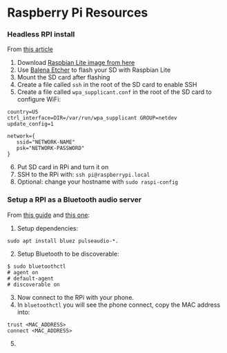 # Raspberry Pi Resources

### Headless RPI install

From [this article](https://desertbot.io/blog/headless-pi-zero-w-wifi-setup-windows)

1. Download [Raspbian Lite image from here](https://www.raspberrypi.org/downloads/raspbian/)
2. Use [Balena Etcher](https://www.balena.io/etcher/) to flash your SD with Raspbian Lite
3. Mount the SD card after flashing
4. Create a file called `ssh` in the root of the SD card to enable SSH
5. Create a file called `wpa_supplicant.conf` in the root of the SD card to configure WiFi:

```
country=US
ctrl_interface=DIR=/var/run/wpa_supplicant GROUP=netdev
update_config=1

network={
   ssid="NETWORK-NAME"
   psk="NETWORK-PASSWORD"
}
```

6. Put SD card in RPi and turn it on
7. SSH to the RPi with: `ssh pi@raspberrypi.local`
8. Optional: change your hostname with `sudo raspi-config`


### Setup a RPI as a Bluetooth audio server

From [this guide](https://circuitdigest.com/microcontroller-projects/diy-raspberry-pi-bluetooth-speaker) and [this one](https://scribles.net/streaming-bluetooth-audio-from-phone-to-raspberry-pi-using-alsa/):

1. Setup dependencies:

```
sudo apt install bluez pulseaudio-*.
```

2. Setup Bluetooth to be discoverable:

```
$ sudo bluetoothctl
# agent on
# default-agent
# discoverable on
```

3. Now connect to the RPi with your phone.
4. In `bluetoothctl` you will see the phone connect, copy the MAC address into:

```
trust <MAC_ADDRESS>
connect <MAC_ADDRESS>
```

5. 


